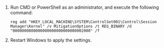 1. Run CMD or PowerShell as an administrator, and execute the following command:

    ```
    reg add "HKEY_LOCAL_MACHINE\SYSTEM\ControlSet001\Control\Session Manager\Kernel" /v MitigationOptions /t REG_BINARY /d "0000000000000000000000000000002000" /f
    ```

2. Restart Windows to apply the settings.
